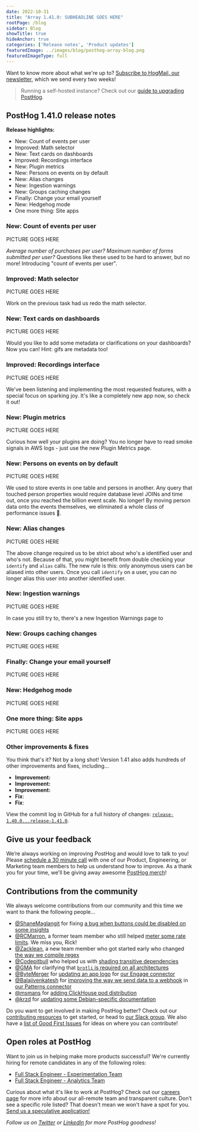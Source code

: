 ```yaml
---
date: 2022-10-31
title: "Array 1.41.0: SUBHEADLINE GOES HERE"
rootPage: /blog
sidebar: Blog
showTitle: true
hideAnchor: true
categories: ['Release notes', 'Product updates']
featuredImage: ../images/blog/posthog-array-blog.png
featuredImageType: full
---
```


Want to know more about what we're up to? [Subscribe to HogMail, our newsletter](/newsletter), which we send every two weeks!

> Running a self-hosted instance? Check out our [guide to upgrading PostHog](/docs/runbook/upgrading-posthog).

## PostHog 1.41.0 release notes



**Release highlights:**

- New: Count of events per user
- Improved: Math selector
- New: Text cards on dashboards
- Improved: Recordings interface
- New: Plugin metrics
- New: Persons on events on by default
- New: Alias changes
- New: Ingestion warnings
- New: Groups caching changes
- Finally: Change your email yourself
- New: Hedgehog mode
- One more thing: Site apps 

### New: Count of events per user

PICTURE GOES HERE

*Average number of purchases per user? Maximum number of forms submitted per user?* 
Questions like these used to be hard to answer, but no more! Introducing "count of events per user".

### Improved: Math selector

PICTURE GOES HERE

Work on the previous task had us redo the math selector.

### New: Text cards on dashboards

PICTURE GOES HERE

Would you like to add some metadata or clarifications on your dashboards? Now you can! Hint: gifs are metadata too! 

### Improved: Recordings interface

PICTURE GOES HERE

We've been listening and implementing the most requested features, with a special focus on sparking joy. 
It's like a completely new app now, so check it out! 

### New: Plugin metrics

PICTURE GOES HERE

Curious how well your plugins are doing? You no longer have to read smoke signals in AWS logs - just use the new Plugin Metrics page. 

### New: Persons on events on by default

PICTURE GOES HERE

We used to store events in one table and persons in another. Any query that touched person properties would require 
database level JOINs and time out, once you reached the billion event scale. No longer! By moving person data
onto the events themselves, we eliminated a whole class of performance issues 🚀.

### New: Alias changes

PICTURE GOES HERE

The above change required us to be strict about who's a identified user and who's not. Because of that, you might
benefit from double checking your `identify` and `alias` calls. The new rule is this: only anonymous users can be
aliased into other users. Once you call `identify` on a user, you can no longer alias this user into another identified
user. 

### New: Ingestion warnings

PICTURE GOES HERE

In case you still try to, there's a new Ingestion Warnings page to 

### New: Groups caching changes

PICTURE GOES HERE

### Finally: Change your email yourself

PICTURE GOES HERE

### New: Hedgehog mode

PICTURE GOES HERE

### One more thing: Site apps 

PICTURE GOES HERE


### Other improvements & fixes

You think that's it? Not by a long shot! Version 1.41 also adds hundreds of other improvements and fixes, including...

- **Improvement:** 
- **Improvement:** 
- **Improvement:**
- **Fix**: 
- **Fix**: 

View the commit log in GitHub for a full history of changes: [`release-1.40.0...release-1.41.0`](https://github.com/PostHog/posthog/compare/release-1.39.0...release-1.40.0).

## Give us your feedback
We’re always working on improving PostHog and would love to talk to you! Please [schedule a 30 minute call](https://calendly.com/posthog-feedback) with one of our Product, Engineering, or Marketing team members to help us understand how to improve. As a thank you for your time, we'll be giving away awesome [PostHog merch](https://merch.posthog.com)!

## Contributions from the community
We always welcome contributions from our community and this time we want to thank the following people...

- [@ShaneMaglangit](https://github.com/ShaneMaglangit) for fixing [a bug when buttons could be disabled on some insights](https://github.com/PostHog/posthog/pull/12332)
- [@RCMarron](https://github.com/rcmarron), a former team member who still helped [meter some rate limits](https://github.com/PostHog/posthog/pull/12006). We miss you, Rick!
- [@Zacklean](https://github.com/zackelan), a new team member who got started early who changed [the way we compile regex](https://github.com/PostHog/posthog/pull/12180)
- [@Codepitbull](https://github.com/codepitbull) who helped us with [shading transitive dependencies](https://github.com/PostHog/posthog-java/pull/23)
- [@GMA](https://github.com/gma) for clarifying that [`brotli` is required on all architectures](https://github.com/PostHog/posthog.com/pull/3925)
- [@ByteMerger](https://github.com/bytemerger) for [updating an app logo](https://github.com/PostHog/posthog-engage-so-plugin/pull/3) for [our Engage connector](/apps/engage-connector)
- [@Balajivenkatesh](https://github.com/balajivenkatesh) for [improving the way we send data to a webhook](https://github.com/PostHog/posthog-patterns-app/pull/1) in [our Patterns connector](/apps/patterns-connector)
- [@msmans](https://github.com/msmans) for [adding ClickHouse pod distribution](https://github.com/PostHog/charts-clickhouse/pull/582) 
- [@krzd](https://github.com/krzd) for [updating some Debian-specific documentation](https://github.com/PostHog/posthog.com/pull/4307)

Do you want to get involved in making PostHog better? Check out our [contributing resources](/docs/contribute) to get started, or head to [our Slack group](/slack). We also have a [list of Good First Issues](https://github.com/PostHog/posthog/issues?q=is%3Aopen+is%3Aissue+label%3A%22good+first+issue%22) for ideas on where you can contribute!

## Open roles at PostHog
Want to join us in helping make more products successful? We're currently hiring for remote candidates in any of the following roles:

- [Full Stack Engineer - Experimentation Team](/careers/full-stack-engineer-experimentation)
- [Full Stack Engineer - Analytics Team](/careers/full-stack-engineer-product-analytics)

Curious about what it's like to work at PostHog? Check out our [careers page](https://posthog.com/careers) for more info about our all-remote team and transparent culture. Don’t see a specific role listed? That doesn't mean we won't have a spot for you. [Send us a speculative application!](mailto:careers@posthog.com)

_Follow us on [Twitter](https://twitter.com/PostHog) or [LinkedIn](https://linkedin.com/company/posthog) for more PostHog goodness!_

<ArrayCTA />
